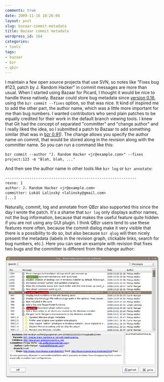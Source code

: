 ```yaml
---
comments: true
date: 2009-11-16 18:26:04
layout: post
slug: bazaar-commit-metadata
title: Bazaar commit metadata
wordpress_id: 164
categories:
- tools
tags:
- bazaar
- bzr
- qbzr
---
```


I maintain a few open source projects that use SVN, so notes like "Fixes bug #123, patch by J. Random Hacker" in commit messages are more than usual. When I started using Bazaar for Picard, I thought it would be nice to handle these natively. Bazaar could store bug metadata since [version 0.16](http://doc.bazaar-vcs.org/bzr.2.0/en/release-notes/bzr-0.16rc1.html), using the `bzr commit --fixes` option, so that was nice. It kind of inspired me to add the other part, the author name, which was a little more important for me than bug numbers. I wanted contributors who send plain patches to be equally credited for their work in the default branch viewing tools. I knew that Git had the concept of separated "committer" and "change author" and I really liked the idea, so I submitted a patch to Bazaar to add something similar (that was in [bzr 0.91](http://doc.bazaar-vcs.org/bzr.2.0/en/release-notes/bzr-0.91rc1.html)). The change allows you specify the author name on commit, that would be stored along in the revision along with the committer name. So you can run a command like this:

    bzr commit --author "J. Random Hacker <jr@example.com>" --fixes project:123 -m "Blah, blah, ..."

And then see the author name in other tools like `bzr log` or `bzr annotate`:

    ------------------------------------------------------------
    revno: 1
    author: J. Random Hacker <jr@example.com>
    committer: Lukáš Lalinský <lalinsky@gmail.com>
    [...]

Naturally, commit, log and annotate from QBzr also supported this since the day I wrote the patch. It's a shame that `bzr log` only displays author names, not the bug information, because that makes the useful feature quite hidden if you are not using any GUI plugin. I think QBzr users tend to use these features more often, because the commit dialog make it very visible that there is a possibility to do so, but also because `bzr qlog` will then nicely present the metadata (labels in the revision graph, clickable links, search for bug numbers, etc.). Here you can see an example with revision that fixes two bugs and the committer is different from the change author:

[![qlog-picard](/uploads/qlog-picard.png)](/uploads/qlog-picard.png)
